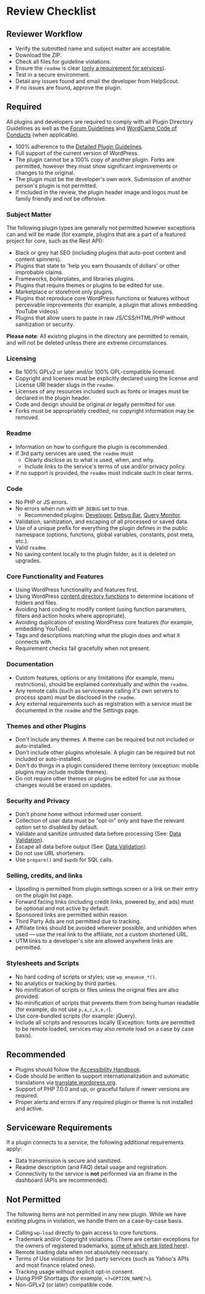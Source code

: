 # Review Checklist

## Reviewer Workflow

- Verify the submitted name and subject matter are acceptable.
- Download the ZIP.
- Check all files for guideline violations.
- Ensure the `readme` is clear ([only a requirement for services](https://make.wordpress.org/plugins/handbook/review/checklist/#readme)).
- Test in a secure environment.
- Detail any issues found and email the developer from HelpScout.
- If no issues are found, approve the plugin.

## Required

All plugins and developers are required to comply with all Plugin Directory Guidelines as well as the [Forum Guidelines](https://wordpress.org/support/guidelines/) and [WordCamp Code of Conducts](https://make.wordpress.org/handbook/community-code-of-conduct/) (when applicable).

- 100% adherence to the [Detailed Plugin Guidelines](https://developer.wordpress.org/plugins/wordpress-org/detailed-plugin-guidelines/).
- Full support of the current version of WordPress.
- The plugin cannot be a 100% copy of another plugin. Forks are permitted, however they must show significant improvements or changes to the original.
- The plugin must be the developer's own work. Submission of another person's plugin is not permitted.
- If included in the review, the plugin header image and logos must be family friendly and not be offensive.

### Subject Matter

The following plugin types are generally not permitted however exceptions can and will be made (for example, plugins that are a part of a featured project for core, such as the Rest API):

- Black or grey hat SEO (including plugins that auto-post content and content spinners).
- Plugins that state to 'help you earn thousands of dollars' or other improbable claims.
- Frameworks, boilerplates, and libraries plugins.
- Plugins that require themes or plugins to be edited for use.
- Marketplace or storefront only plugins.
- Plugins that reproduce core WordPress functions or features without perceivable improvements (for example, a plugin that allows embedding YouTube videos).
- Plugins that allow users to paste in raw JS/CSS/HTML/PHP without sanitization or security.

**Please note**: All existing plugins in the directory are permitted to remain, and will not be deleted unless there are extreme circumstances.

### Licensing

- Be 100% GPLv2 or later and/or 100% GPL-compatible licensed.
- Copyright and licenses must be explicitly declared using the license and License URI header slugs in the `readme`.
- Licenses of any resources included such as fonts or images must be declared in the plugin header.
- Code and design should be original _or_ legally permitted for use.
- Forks must be appropriately credited; no copyright information may be removed.

### Readme

- Information on how to configure the plugin is recommended.
- If 3rd party services are used, the `readme` must
	- Clearly disclose as to what is used, when, and why.
  - Include links to the service's terms of use and/or privacy policy.
- If no support is provided, the `readme` must indicate such in clear terms.

### Code

- No PHP or JS errors.
- No errors when run with `WP_DEBUG` set to true.
	- Recommended plugins: [Developer](https://wordpress.org/plugins/developer/), [Debug Bar](https://wordpress.org/plugins/debug-bar/), [Query Monitor](https://wordpress.org/plugins/query-monitor/).
- Validation, sanitization, and escaping of all processed or saved data.
- Use of a unique prefix for everything the plugin defines in the public namespace (options, functions, global variables, constants, post meta, etc.).
- Valid `readme`.
- No saving content locally to the plugin folder, as it is deleted on upgrades.

### Core Functionality and Features

- Using WordPress functionality and features first.
- Using WordPress [content directory functions](https://codex.wordpress.org/Determining_Plugin_and_Content_Directories) to determine locations of folders and files.
- Avoiding hard coding to modify content (using function parameters, filters and action hooks where appropriate).
- Avoiding duplication of existing WordPress core features (for example, embedding YouTube).
- Tags and descriptions matching what the plugin does and what it connects with.
- Requirement checks fail gracefully when not present.

### Documentation

- Custom features, options or any limitations (for example, menu restrictions), should be explained contextually and within the `readme`.
- Any remote calls (such as serviceware calling it's own servers to process spam) must be disclosed in the `readme`.
- Any external requirements such as registration with a service must be documented in the `readme` and the Settings page.

### Themes and other Plugins

- Don't include any themes. A theme can be required but not included or auto-installed.
- Don't include other plugins wholesale. A plugin can be required but not included or auto-installed.
- Don't do things in a plugin considered theme territory (exception: mobile plugins may include mobile themes).
- Do not require other themes or plugins be edited for use as those changes would be erased on updates.

### Security and Privacy

- Don't phone home without informed user consent.
- Collection of user data must be "opt-in" only and have the relevant option set to disabled by default.
- Validate and sanitize untrusted data before processing (See: [Data Validation](https://developer.wordpress.org/apis/security/data-validation/)).
- Escape all data before output (See: [Data Validation](https://developer.wordpress.org/apis/security/data-validation/)).
- Do not use URL shorteners.
- Use `prepare()` and `$wpdb` for SQL calls.

### Selling, credits, and links

- Upselling is permitted from plugin settings screen or a link on their entry on the plugin list page.
- Forward facing links (including credit links, powered by, and ads) must be optional and not active by default.
- Sponsored links are permitted within reason.
- Third Party Ads are not permitted due to tracking.
- Affiliate links should be avoided wherever possible, and unhidden when used — use the real link to the affiliate, not a custom shortened URL.
- UTM links to a developer's site are allowed anywhere links are permitted.

### Stylesheets and Scripts

- No hard coding of scripts or styles; use `wp_enqueue_*()`.
- No analytics or tracking by third parties.
- No minification of scripts or files unless the original files are also provided.
- No minification of scripts that prevents them from being human readable (for example, do not use `p,a,c,k,e,r`).
- Use core-bundled scripts (for example: jQuery).
- Include all scripts and resources locally (Exception: fonts are permitted to be remote loaded, services may also remote load on a case by case basis).

## Recommended

- Plugins should follow the [Accessibility Handbook](https://make.wordpress.org/accessibility/handbook/).
- Code should be written to support internationalization and automatic translations via [translate.wordpress.org](https://translate.wordpress.org/).
- Support of PHP 7.0.0 and up, or graceful failure if newer versions are required.
- Proper alerts and errors if any required plugin or theme is not installed and active.

## Serviceware Requirements

If a plugin connects to a service, the following additional requirements apply:

- Data transmission is secure and sanitized.
- Readme description (and FAQ) detail usage and registration.
- Connectivity to the service is **not** performed via an iframe in the dashboard (APIs are recommended).

## Not Permitted

The following items are not permitted in any new plugin. While we have existing plugins in violation, we handle them on a case-by-case basis.

- Calling `wp-load` directly to gain access to core functions.
- Trademark and/or Copyright violations. (There are certain exceptions for the owners of registered trademarks, [some of which are listed here](https://meta.trac.wordpress.org/browser/sites/trunk/wordpress.org/public_html/wp-content/plugins/plugin-directory/shortcodes/class-upload-handler.php#L613)).
- Remote loading data when not absolutely necessary.
- Terms of Use violations for 3rd party services (such as Yahoo's APIs and most finance related ones).
- Tracking usage without explicit opt-in consent.
- Using PHP Shorttags (for example, `<?=OPTION_NAME?>`).
- Non-GPLv2 (or later) compatible code.